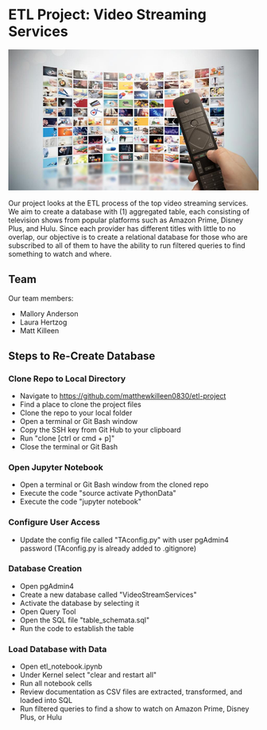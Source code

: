# ETL Project:  Video Streaming Services

![Resources](Resources/streaming.jpg)

Our project looks at the ETL process of the top video streaming services. We aim to create a database with (1) aggregated table, each consisting of television shows from popular platforms such as Amazon Prime, Disney Plus, and Hulu. Since each provider has different titles with little to no overlap, our objective is to create a relational database for those who are subscribed to all of them to have the ability to run filtered queries to find something to watch and where. 


## Team
Our team members:

- Mallory Anderson
- Laura Hertzog
- Matt Killeen

## Steps to Re-Create Database

### Clone Repo to Local Directory

- Navigate to https://github.com/matthewkilleen0830/etl-project
- Find a place to clone the project files
- Clone the repo to your local folder 
- Open a terminal or Git Bash window
- Copy the SSH key from Git Hub to your clipboard 
- Run "clone [ctrl or cmd + p]"
- Close the terminal or Git Bash

### Open Jupyter Notebook

- Open a terminal or Git Bash window from the cloned repo
- Execute the code "source activate PythonData"
- Execute the code "jupyter notebook"

### Configure User Access

- Update the config file called "TAconfig.py" with user pgAdmin4 password (TAconfig.py is already added to .gitignore) 

### Database Creation

- Open pgAdmin4
- Create a new database called "VideoStreamServices"
- Activate the database by selecting it
- Open Query Tool
- Open the SQL file "table_schemata.sql" 
- Run the code to establish the table

### Load Database with Data

- Open etl_notebook.ipynb
- Under Kernel select "clear and restart all"
- Run all notebook cells
- Review documentation as CSV files are extracted, transformed, and loaded into SQL
- Run filtered queries to find a show to watch on Amazon Prime, Disney Plus, or Hulu